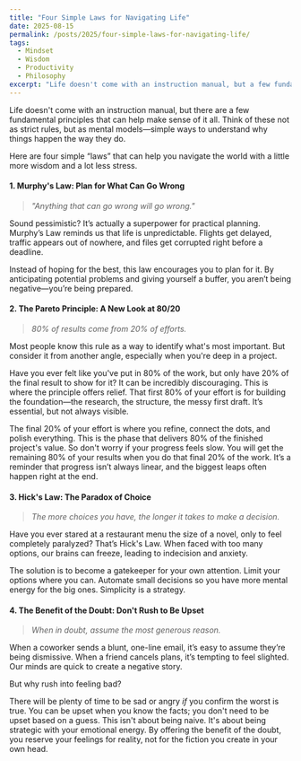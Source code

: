 ```yaml
---
title: "Four Simple Laws for Navigating Life"
date: 2025-08-15
permalink: /posts/2025/four-simple-laws-for-navigating-life/
tags:
  - Mindset
  - Wisdom
  - Productivity
  - Philosophy
excerpt: "Life doesn't come with an instruction manual, but a few fundamental principles can help make sense of it all. These mental models can help you navigate the world with more wisdom and less stress."
---
```


Life doesn't come with an instruction manual, but there are a few fundamental principles that can help make sense of it all. Think of these not as strict rules, but as mental models—simple ways to understand why things happen the way they do.

Here are four simple “laws” that can help you navigate the world with a little more wisdom and a lot less stress.

#### 1. Murphy's Law: Plan for What Can Go Wrong

> *"Anything that can go wrong will go wrong."*

Sound pessimistic? It’s actually a superpower for practical planning. Murphy’s Law reminds us that life is unpredictable. Flights get delayed, traffic appears out of nowhere, and files get corrupted right before a deadline.

Instead of hoping for the best, this law encourages you to plan for it. By anticipating potential problems and giving yourself a buffer, you aren’t being negative—you’re being prepared.

#### 2. The Pareto Principle: A New Look at 80/20

> *80% of results come from 20% of efforts.*

Most people know this rule as a way to identify what's most important. But consider it from another angle, especially when you're deep in a project.

Have you ever felt like you've put in 80% of the work, but only have 20% of the final result to show for it? It can be incredibly discouraging. This is where the principle offers relief. That first 80% of your effort is for building the foundation—the research, the structure, the messy first draft. It’s essential, but not always visible.

The final 20% of your effort is where you refine, connect the dots, and polish everything. This is the phase that delivers 80% of the finished project's value. So don't worry if your progress feels slow. You will get the remaining 80% of your results when you do that final 20% of the work. It’s a reminder that progress isn’t always linear, and the biggest leaps often happen right at the end.

#### 3. Hick's Law: The Paradox of Choice

> *The more choices you have, the longer it takes to make a decision.*

Have you ever stared at a restaurant menu the size of a novel, only to feel completely paralyzed? That’s Hick's Law. When faced with too many options, our brains can freeze, leading to indecision and anxiety.

The solution is to become a gatekeeper for your own attention. Limit your options where you can. Automate small decisions so you have more mental energy for the big ones. Simplicity is a strategy.

#### 4. The Benefit of the Doubt: Don't Rush to Be Upset

> *When in doubt, assume the most generous reason.*

When a coworker sends a blunt, one-line email, it’s easy to assume they’re being dismissive. When a friend cancels plans, it’s tempting to feel slighted. Our minds are quick to create a negative story.

But why rush into feeling bad?

There will be plenty of time to be sad or angry *if* you confirm the worst is true. You can be upset when you know the facts; you don't need to be upset based on a guess. This isn't about being naive. It's about being strategic with your emotional energy. By offering the benefit of the doubt, you reserve your feelings for reality, not for the fiction you create in your own head.